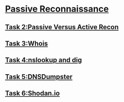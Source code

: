 <h1><ins>Passive Reconnaissance</ins></h1>
<h2><ins>Task 2:Passive Versus Active Recon</ins></h2>
<h2><ins>Task 3:Whois</ins></h2>
<h2><ins>Task 4:nslookup and dig</ins></h2>
<h2><ins>Task 5:DNSDumpster</ins></h2>
<h2><ins>Task 6:Shodan.io</ins></h2>
